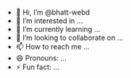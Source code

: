 - 👋 Hi, I’m @bhatt-webd
- 👀 I’m interested in ...
- 🌱 I’m currently learning ...
- 💞️ I’m looking to collaborate on ...
- 📫 How to reach me ...
- 😄 Pronouns: ...
- ⚡ Fun fact: ...

<!---
bhatt-webd/bhatt-webd is a ✨ special ✨ repository because its `README.md` (this file) appears on your GitHub profile.
You can click the Preview link to take a look at your changes.
--->
